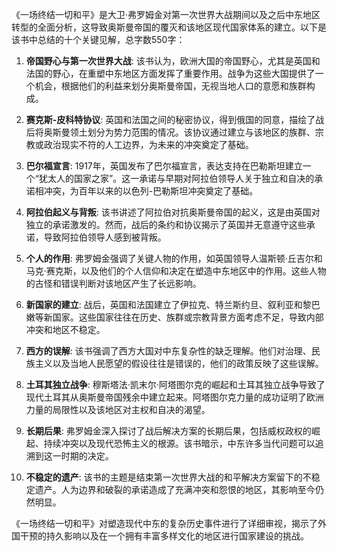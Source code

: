 《一场终结一切和平》是大卫·弗罗姆金对第一次世界大战期间以及之后中东地区转型的全面分析，这导致奥斯曼帝国的覆灭和该地区现代国家体系的建立。以下是该书中总结的十个关键见解，总字数550字：

1. **帝国野心与第一次世界大战**: 该书认为，欧洲大国的帝国野心，尤其是英国和法国的野心，在重塑中东地区方面发挥了重要作用。战争为这些大国提供了一个机会，根据他们的利益来划分奥斯曼帝国，无视当地人口的意愿和族群构成。

2. **赛克斯-皮科特协议**: 英国和法国之间的秘密协议，得到俄国的同意，描绘了战后将奥斯曼领土划分为势力范围的情况。该协议通过建立与该地区的族群、宗教或政治现实不符的人工边界，为未来的冲突奠定了基础。

3. **巴尔福宣言**: 1917年，英国发布了巴尔福宣言，表达支持在巴勒斯坦建立一个“犹太人的国家之家”。这一承诺与早期对阿拉伯领导人关于独立和自决的承诺相冲突，为百年以来的以色列-巴勒斯坦冲突奠定了基础。

4. **阿拉伯起义与背叛**: 该书讲述了阿拉伯对抗奥斯曼帝国的起义，这是由英国对独立的承诺激发的。然而，战后的条约和协议揭示了英国并无意遵守这些承诺，导致阿拉伯领导人感到被背叛。

5. **个人的作用**: 弗罗姆金强调了关键人物的作用，如英国领导人温斯顿·丘吉尔和马克·赛克斯，以及他们的个人信仰和决定在塑造中东地区中的作用。这些人物的古怪和错误判断对该地区产生了长远影响。

6. **新国家的建立**: 战后，英国和法国建立了伊拉克、特兰斯约旦、叙利亚和黎巴嫩等新国家。这些国家往往在历史、族群或宗教背景方面考虑不足，导致内部冲突和地区不稳定。

7. **西方的误解**: 该书强调了西方大国对中东复杂性的缺乏理解。他们对治理、民族主义以及当地人民愿望的假设往往是错误的，他们的政策反映了这些误解。

8. **土耳其独立战争**: 穆斯塔法·凯末尔·阿塔图尔克的崛起和土耳其独立战争导致了现代土耳其从奥斯曼帝国残余中建立起来。阿塔图尔克力量的成功证明了欧洲力量的局限性以及该地区对主权和自决的渴望。

9. **长期后果**: 弗罗姆金深入探讨了战后解决方案的长期后果，包括威权政权的崛起、持续冲突以及现代恐怖主义的根源。该书暗示，中东许多当代问题可以追溯到这一时期的决定。

10. **不稳定的遗产**: 该书的主题是结束第一次世界大战的和平解决方案留下的不稳定遗产。人为边界和破裂的承诺造成了充满冲突和怨恨的地区，其影响至今仍然明显。

《一场终结一切和平》对塑造现代中东的复杂历史事件进行了详细审视，揭示了外国干预的持久影响以及在一个拥有丰富多样文化的地区进行国家建设的挑战。